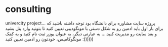 # consulting
univercity project...
پروژه سایت مشاوره برای دانشگاه بود
توجه داشته باشید که برای بار اول باید ادمین رو به شکل دستی با مونگودیبی تعیین کنید تا بتونید وارد پنل بشید و بعد سایت رو مدیریت کنید....
به عبارتی دیگر، به عنوان یوزر ثبت نام کنید و به کمک مونگوکامپس، خودتون رو ادمین تعیین کنید :))))))
